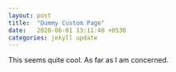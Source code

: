 ```yaml
---
layout: post
title:  "Dummy Custom Page"
date:   2020-06-01 13:11:40 +0530
categories: jekyll update
---
```


This seems quite cool. As far as I am concerned.
